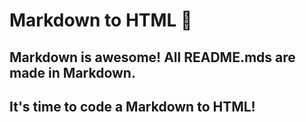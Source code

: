 # Markdown to HTML :mechanical_arm:

## Markdown is awesome! All README.mds are made in Markdown.
## It's time to code a Markdown to HTML!
